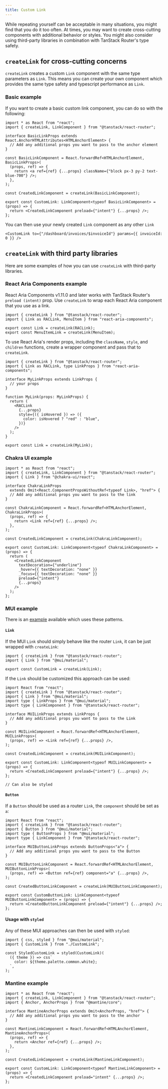 ```yaml
---
title: Custom Link
---
```


While repeating yourself can be acceptable in many situations, you might find that you do it too often. At times, you may want to create cross-cutting components with additional behavior or styles. You might also consider using third-party libraries in combination with TanStack Router's type safety.

## `createLink` for cross-cutting concerns

`createLink` creates a custom `Link` component with the same type parameters as `Link`. This means you can create your own component which provides the same type safety and typescript performance as `Link`.

### Basic example

If you want to create a basic custom link component, you can do so with the following:

[//]: # "BasicExampleImplementation"

```tsx
import * as React from "react";
import { createLink, LinkComponent } from "@tanstack/react-router";

interface BasicLinkProps extends React.AnchorHTMLAttributes<HTMLAnchorElement> {
  // Add any additional props you want to pass to the anchor element
}

const BasicLinkComponent = React.forwardRef<HTMLAnchorElement, BasicLinkProps>(
  (props, ref) => {
    return <a ref={ref} {...props} className={"block px-3 py-2 text-blue-700"} />;
  },
);

const CreatedLinkComponent = createLink(BasicLinkComponent);

export const CustomLink: LinkComponent<typeof BasicLinkComponent> = (props) => {
  return <CreatedLinkComponent preload={"intent"} {...props} />;
};
```

[//]: # "BasicExampleImplementation"

You can then use your newly created `Link` component as any other `Link`

```tsx
<CustomLink to={"/dashboard/invoices/$invoiceId"} params={{ invoiceId: 0 }} />
```

[//]: # "ExamplesUsingThirdPartyLibs"

## `createLink` with third party libraries

Here are some examples of how you can use `createLink` with third-party libraries.

### React Aria Components example

React Aria Components v1.11.0 and later works with TanStack Router's `preload (intent)` prop. Use `createLink` to wrap each React Aria component that you use as a link.

```tsx
import { createLink } from "@tanstack/react-router";
import { Link as RACLink, MenuItem } from "react-aria-components";

export const Link = createLink(RACLink);
export const MenuItemLink = createLink(MenuItem);
```

To use React Aria's render props, including the `className`, `style`, and `children` functions, create a wrapper component and pass that to `createLink`.

```tsx
import { createLink } from "@tanstack/react-router";
import { Link as RACLink, type LinkProps } from "react-aria-components";

interface MyLinkProps extends LinkProps {
  // your props
}

function MyLink(props: MyLinkProps) {
  return (
    <RACLink
      {...props}
      style={({ isHovered }) => ({
        color: isHovered ? "red" : "blue",
      })}
    />
  );
}

export const Link = createLink(MyLink);
```

### Chakra UI example

```tsx
import * as React from "react";
import { createLink, LinkComponent } from "@tanstack/react-router";
import { Link } from "@chakra-ui/react";

interface ChakraLinkProps
  extends Omit<React.ComponentPropsWithoutRef<typeof Link>, "href"> {
  // Add any additional props you want to pass to the link
}

const ChakraLinkComponent = React.forwardRef<HTMLAnchorElement, ChakraLinkProps>(
  (props, ref) => {
    return <Link ref={ref} {...props} />;
  },
);

const CreatedLinkComponent = createLink(ChakraLinkComponent);

export const CustomLink: LinkComponent<typeof ChakraLinkComponent> = (props) => {
  return (
    <CreatedLinkComponent
      textDecoration={"underline"}
      _hover={{ textDecoration: "none" }}
      _focus={{ textDecoration: "none" }}
      preload={"intent"}
      {...props}
    />
  );
};
```

### MUI example

There is an [example](https://github.com/TanStack/router/tree/main/examples/react/start-material-ui) available which uses these patterns.

#### `Link`

If the MUI `Link` should simply behave like the router `Link`, it can be just wrapped with `createLink`:

```tsx
import { createLink } from "@tanstack/react-router";
import { Link } from "@mui/material";

export const CustomLink = createLink(Link);
```

If the `Link` should be customized this approach can be used:

```tsx
import React from "react";
import { createLink } from "@tanstack/react-router";
import { Link } from "@mui/material";
import type { LinkProps } from "@mui/material";
import type { LinkComponent } from "@tanstack/react-router";

interface MUILinkProps extends LinkProps {
  // Add any additional props you want to pass to the Link
}

const MUILinkComponent = React.forwardRef<HTMLAnchorElement, MUILinkProps>(
  (props, ref) => <Link ref={ref} {...props} />,
);

const CreatedLinkComponent = createLink(MUILinkComponent);

export const CustomLink: LinkComponent<typeof MUILinkComponent> = (props) => {
  return <CreatedLinkComponent preload={"intent"} {...props} />;
};

// Can also be styled
```

#### `Button`

If a `Button` should be used as a router `Link`, the `component` should be set as `a`:

```tsx
import React from "react";
import { createLink } from "@tanstack/react-router";
import { Button } from "@mui/material";
import type { ButtonProps } from "@mui/material";
import type { LinkComponent } from "@tanstack/react-router";

interface MUIButtonLinkProps extends ButtonProps<"a"> {
  // Add any additional props you want to pass to the Button
}

const MUIButtonLinkComponent = React.forwardRef<HTMLAnchorElement, MUIButtonLinkProps>(
  (props, ref) => <Button ref={ref} component="a" {...props} />,
);

const CreatedButtonLinkComponent = createLink(MUIButtonLinkComponent);

export const CustomButtonLink: LinkComponent<typeof MUIButtonLinkComponent> = (props) => {
  return <CreatedButtonLinkComponent preload={"intent"} {...props} />;
};
```

#### Usage with `styled`

Any of these MUI approaches can then be used with `styled`:

```tsx
import { css, styled } from "@mui/material";
import { CustomLink } from "./CustomLink";

const StyledCustomLink = styled(CustomLink)(
  ({ theme }) => css`
    color: ${theme.palette.common.white};
  `,
);
```

### Mantine example

```tsx
import * as React from "react";
import { createLink, LinkComponent } from "@tanstack/react-router";
import { Anchor, AnchorProps } from "@mantine/core";

interface MantineAnchorProps extends Omit<AnchorProps, "href"> {
  // Add any additional props you want to pass to the anchor
}

const MantineLinkComponent = React.forwardRef<HTMLAnchorElement, MantineAnchorProps>(
  (props, ref) => {
    return <Anchor ref={ref} {...props} />;
  },
);

const CreatedLinkComponent = createLink(MantineLinkComponent);

export const CustomLink: LinkComponent<typeof MantineLinkComponent> = (props) => {
  return <CreatedLinkComponent preload="intent" {...props} />;
};
```

[//]: # "ExamplesUsingThirdPartyLibs"

